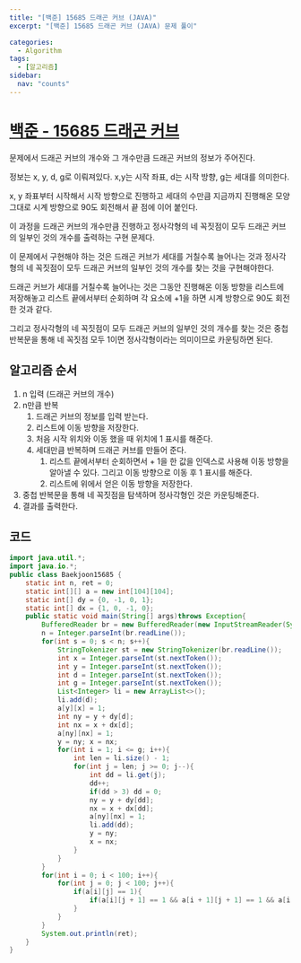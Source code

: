 ```yaml
---
title: "[백준] 15685 드래곤 커브 (JAVA)"
excerpt: "[백준] 15685 드래곤 커브 (JAVA) 문제 풀이"

categories:
  - Algorithm
tags:
  - [알고리즘]
sidebar:
  nav: "counts"
---
```


# [백준 - 15685 드래곤 커브](https://www.acmicpc.net/problem/15685)

문제에서 드래곤 커브의 개수와 그 개수만큼 드래곤 커브의 정보가 주어진다.

정보는 x, y, d, g로 이뤄져있다. x,y는 시작 좌표, d는 시작 방향, g는 세대를 의미한다.

x, y 좌표부터 시작해서 시작 방향으로 진행하고 세대의 수만큼 지금까지 진행해온 모양 그대로 시계 방향으로 90도 회전해서 끝 점에 이어 붙인다.

이 과정을 드래곤 커브의 개수만큼 진행하고 정사각형의 네 꼭짓점이 모두 드래곤 커브의 일부인 것의 개수를 출력하는 구현 문제다.

이 문제에서 구현해야 하는 것은 드래곤 커브가 세대를 거칠수록 늘어나는 것과 정사각형의 네 꼭짓점이 모두 드래곤 커브의 일부인 것의 개수를 찾는 것을 구현해야한다.

드래곤 커브가 세대를 거칠수록 늘어나는 것은 그동안 진행해온 이동 방향을 리스트에 저장해놓고 리스트 끝에서부터 순회하며 각 요소에 +1을 하면 시계 방향으로 90도 회전한 것과 같다.

그리고 정사각형의 네 꼭짓점이 모두 드래곤 커브의 일부인 것의 개수를 찾는 것은 중첩 반복문을 통해 네 꼭짓점 모두 1이면 정사각형이라는 의미이므로 카운팅하면 된다.

## 알고리즘 순서

1. n 입력 (드래곤 커브의 개수)
2. n만큼 반복
   1. 드래곤 커브의 정보를 입력 받는다.
   2. 리스트에 이동 방향을 저장한다.
   3. 처음 시작 위치와 이동 했을 때 위치에 1 표시를 해준다.
   4. 세대만큼 반복하며 드래곤 커브를 만들어 준다.
      1. 리스트 끝에서부터 순회하면서 + 1을 한 값을 인덱스로 사용해 이동 방향을 알아낼 수 있다. 그리고 이동 방향으로 이동 후 1 표시를 해준다.
      2. 리스트에 위에서 얻은 이동 방향을 저장한다.
3. 중첩 반복문을 통해 네 꼭짓점을 탐색하며 정사각형인 것은 카운팅해준다.
4. 결과를 출력한다.

## 코드

```java
import java.util.*;
import java.io.*;
public class Baekjoon15685 {
    static int n, ret = 0;
    static int[][] a = new int[104][104];
    static int[] dy = {0, -1, 0, 1};
    static int[] dx = {1, 0, -1, 0};
    public static void main(String[] args)throws Exception{
        BufferedReader br = new BufferedReader(new InputStreamReader(System.in));
        n = Integer.parseInt(br.readLine());
        for(int s = 0; s < n; s++){
            StringTokenizer st = new StringTokenizer(br.readLine());
            int x = Integer.parseInt(st.nextToken());
            int y = Integer.parseInt(st.nextToken());
            int d = Integer.parseInt(st.nextToken());
            int g = Integer.parseInt(st.nextToken());
            List<Integer> li = new ArrayList<>();
            li.add(d);
            a[y][x] = 1;
            int ny = y + dy[d];
            int nx = x + dx[d];
            a[ny][nx] = 1;
            y = ny; x = nx;
            for(int i = 1; i <= g; i++){
                int len = li.size() - 1;
                for(int j = len; j >= 0; j--){
                    int dd = li.get(j);
                    dd++;
                    if(dd > 3) dd = 0;
                    ny = y + dy[dd];
                    nx = x + dx[dd];
                    a[ny][nx] = 1;
                    li.add(dd);
                    y = ny;
                    x = nx;
                }
            }
        }
        for(int i = 0; i < 100; i++){
            for(int j = 0; j < 100; j++){
                if(a[i][j] == 1){
                    if(a[i][j + 1] == 1 && a[i + 1][j + 1] == 1 && a[i + 1][j] == 1) ret++;
                }
            }
        }
        System.out.println(ret);
    }
}
```
